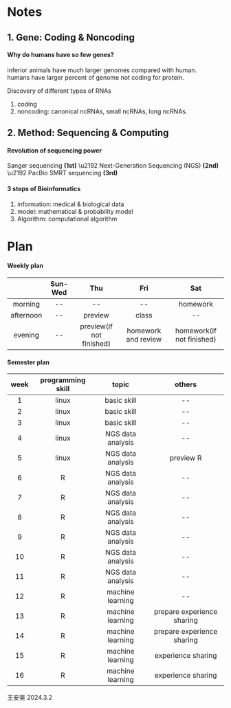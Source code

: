# Notes
## 1. Gene: Coding & Noncoding
#### Why do humans have so few genes?
   inferior animals have much larger genomes compared with human.  
   humans have larger percent of genome not coding for protein. 

Discovery of different types of RNAs
1. coding
  2. noncoding: canonical ncRNAs, small ncRNAs, long ncRNAs.
  
## 2. Method: Sequencing & Computing
#### Revolution of sequencing power
Sanger sequencing **(1st)** \u2192 Next-Generation Sequencing (NGS) **(2nd)** \u2192 PacBio SMRT sequencing **(3rd)**

#### 3 steps of Bioinformatics
1. information: medical & biological data
  2. model: mathematical & probability model
3. Algorithm: computational algorithm

# Plan

#### Weekly plan


|   | Sun-Wed | Thu | Fri | Sat |
|:---:|:---------:|:-----:|:-----:|:-----:|
|morning|--|--|--|homework|
|afternoon|--|preview|class|--|
|evening|--|preview(if not finished)|homework and review|homework(if not finished)|

#### Semester plan


|week|programming skill|topic|others|
|:--:|:-----------------:|:-----:|:------:|
|1|linux|basic skill|--|
|2|linux|basic skill|--|
|3|linux|basic skill|--|
|4|linux|NGS data analysis|--|
|5|linux|NGS data analysis|preview R|
|6|R|NGS data analysis|--|
|7|R|NGS data analysis|--|
|8|R|NGS data analysis|--|
|9|R|NGS data analysis|--|
|10|R|NGS data analysis|--|
|11|R|NGS data analysis|--|
|12|R|machine learning|--|
|13|R|machine learning|prepare experience sharing|
|14|R|machine learning|prepare experience sharing|
|15|R|machine learning|experience sharing|
|16|R|machine learning|experience sharing|

王安昊
2024.3.2
